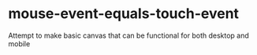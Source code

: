 mouse-event-equals-touch-event
==============================

Attempt to make basic canvas that can be functional for both desktop and mobile
